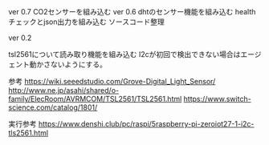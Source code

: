 ver 0.7
CO2センサーを組み込む
ver 0.6
dhtのセンサー機能を組み込む
healthチェックとjson出力を組み込む
ソースコード整理

ver 0.2

tsl2561について読み取り機能を組み込む
I2cが初回で検出できない場合はエージェント動かさないようにする。


参考
https://wiki.seeedstudio.com/Grove-Digital_Light_Sensor/
http://www.ne.jp/asahi/shared/o-family/ElecRoom/AVRMCOM/TSL2561/TSL2561.html
https://www.switch-science.com/catalog/1801/

実行参考
https://www.denshi.club/pc/raspi/5raspberry-pi-zeroiot27-1-i2c-tls2561.html